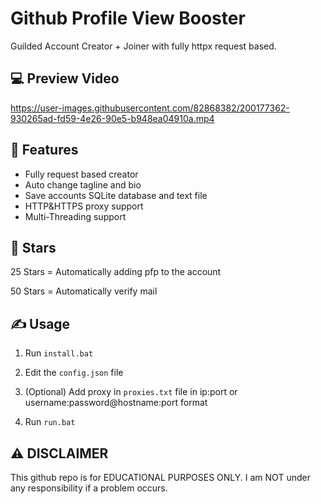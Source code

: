 # Github Profile View Booster
 Guilded Account Creator + Joiner with fully httpx request based.

## 💻 Preview Video

https://user-images.githubusercontent.com/82868382/200177362-930265ad-fd59-4e26-90e5-b948ea04910a.mp4

## 👾 Features
- Fully request based creator
- Auto change tagline and bio
- Save accounts SQLite database and text file
- HTTP&HTTPS proxy support
- Multi-Threading support

## 🌟 Stars

25 Stars = Automatically adding pfp to the account

50 Stars = Automatically verify mail


## ✍️ Usage
1. Run `install.bat`

2. Edit the `config.json` file

3. (Optional) Add proxy in `proxies.txt` file in ip:port or username:password@hostname:port format 

4. Run `run.bat`


## ⚠️ DISCLAIMER
This github repo is for EDUCATIONAL PURPOSES ONLY. I am NOT under any responsibility if a problem occurs.